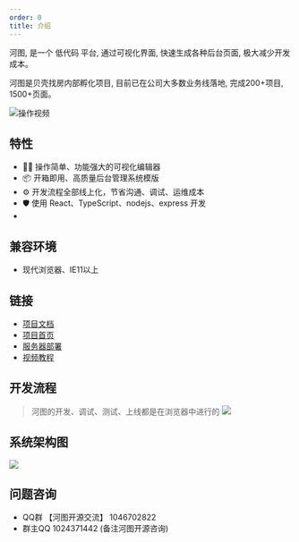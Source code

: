 ```yaml
---
order: 0
title: 介绍
---
```


河图, 是一个 低代码 平台, 通过可视化界面, 快速生成各种后台页面, 极大减少开发成本。

河图是贝壳找房内部孵化项目, 目前已在公司大多数业务线落地, 完成200+项目, 1500+页面。

![操作视频](https://file.ljcdn.com/hetu-cdn/1575359874260.d60adb2b8a3131dec93e73a9e4adff15.gif)

## 特性
- 🚴‍♀️ 操作简单、功能强大的可视化编辑器
- 📦 开箱即用、高质量后台管理系统模版
- ⚙️ 开发流程全部线上化，节省沟通、调试、运维成本
- 🛡 使用 React、TypeScript、nodejs、express 开发
- 
## 兼容环境  
- 现代浏览器、IE11以上

## 链接  
- [项目文档](http://139.155.239.172/)
- [项目首页](http://139.155.239.172/)
- [服务器部署](https://github.com/LianjiaTech/hetu/deploy.md)
- [视频教程](http://139.155.239.172/docs/resources/video)

## 开发流程

> 河图的开发、调试、测试、上线都是在浏览器中进行的
![](https://file.ljcdn.com/hetu-cdn/hetu-doc-demo-%E7%8E%AF%E5%A2%83-1596165724648.png)

## 系统架构图
![](https://p6-juejin.byteimg.com/tos-cn-i-k3u1fbpfcp/ab52f389a41441cb84ec8f3ccebb8928~tplv-k3u1fbpfcp-zoom-1.image)

## 问题咨询
- QQ群 【河图开源交流】 1046702822
- 群主QQ 1024371442 (备注河图开源咨询)
